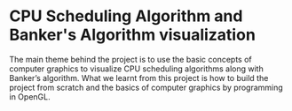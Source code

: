 # CPU Scheduling Algorithm and Banker's Algorithm visualization
The main theme behind the project is to use the basic concepts of computer
graphics to visualize CPU scheduling algorithms along with Banker’s
algorithm. What we learnt from this project is how to build the project from
scratch and the basics of computer graphics by programming in OpenGL.
